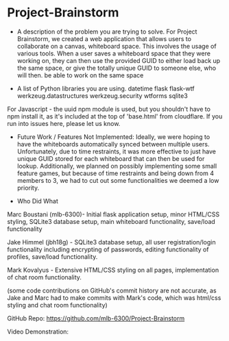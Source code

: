# Project-Brainstorm
* A description of the problem you are trying to solve.
For Project Brainstorm, we created a web application that allows users to collaborate on a canvas, whiteboard space.
This involves the usage of various tools. When a user saves a whiteboard space that they were working on, they can then 
use the provided GUID to either load back up the same space, or give the totally unique GUID to someone else, who will then.
be able to work on the same space

* A list of Python libraries you are using.
datetime
flask
flask-wtf
werkzeug.datastructures 
werkzeug.security
wtforms
sqlite3

For Javascript - the uuid npm module is used, but you shouldn't have to npm install it, as it's included at the top of 'base.html'
from cloudflare. If you run into issues here, please let us know.

* Future Work / Features Not Implemented: 
Ideally, we were hoping to have the whiteboards automatically synced between multiple users. Unfortunately, due to time
restraints, it was more effective to just have unique GUID stored for each whiteboard that can then be used for lookup.
Additionally, we planned on possibly implementing some small feature games, but because of time restraints and being down 
from 4 members to 3, we had to cut out some functionalities we deemed a low priority.

* Who Did What

Marc Boustani (mlb-6300)- Initial flask application setup, minor HTML/CSS styling, SQLite3 database setup, main whiteboard functionality, save/load functionality

Jake Himmel (jbh18g) - SQLite3 database setup, all user registration/login functionality including encrypting of passwords, editing
functionality of profiles, save/load functionality.

Mark Kovalyus - Extensive HTML/CSS styling on all pages, implementation of chat room functionality. 

(some code contributions on GitHub's commit history are not accurate, as Jake and Marc had to make commits with Mark's code, which was html/css styling and chat room functionality)

GitHub Repo: https://github.com/mlb-6300/Project-Brainstorm

Video Demonstration: 
